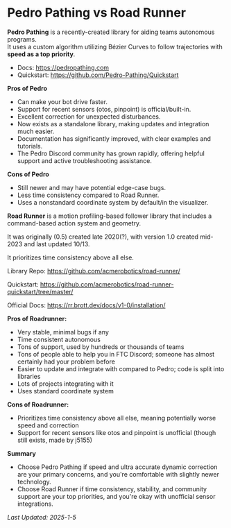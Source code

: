 # Pedro Pathing vs Road Runner

**Pedro Pathing** is a recently-created library for aiding teams autonomous programs.  
It uses a custom algorithm utilizing Bézier Curves to follow trajectories with **speed as a top priority**.  

- Docs: https://pedropathing.com
- Quickstart: https://github.com/Pedro-Pathing/Quickstart

**Pros of Pedro** 
- Can make your bot drive faster.  
- Support for recent sensors (otos, pinpoint) is official/built-in.  
- Excellent correction for unexpected disturbances.  
- Now exists as a standalone library, making updates and integration much easier.  
- Documentation has significantly improved, with clear examples and tutorials.  
- The Pedro Discord community has grown rapidly, offering helpful support and active troubleshooting assistance.  

**Cons of Pedro**
- Still newer and may have potential edge-case bugs.  
- Less time consistency compared to Road Runner.  
- Uses a nonstandard coordinate system by default/in the visualizer.

**Road Runner** is a motion profiling-based follower library
that includes a command-based action system and geometry. 

It was originally (0.5) created late 2020(?),
with version 1.0 created mid-2023 and last updated 10/13.

It prioritizes time consistency above all else.

Library Repo: <https://github.com/acmerobotics/road-runner/>

Quickstart: <https://github.com/acmerobotics/road-runner-quickstart/tree/master/>

Official Docs: <https://rr.brott.dev/docs/v1-0/installation/>


**Pros of Roadrunner:**

- Very stable, minimal bugs if any
- Time consistent autonomous
- Tons of support, used by hundreds or thousands of teams
- Tons of people able to help you in FTC Discord; someone has almost certainly had your problem before
- Easier to update and integrate with compared to Pedro; code is split into libraries
- Lots of projects integrating with it
- Uses standard coordinate system

**Cons of Roadrunner:**

- Prioritizes time consistency above all else, meaning potentially worse speed and correction
- Support for recent sensors like otos and pinpoint is unofficial
(though still exists, made by j5155)

**Summary**
- Choose Pedro Pathing if speed and ultra accurate dynamic correction are your primary concerns, and you're comfortable with slightly newer technology.  
- Choose Road Runner if time consistency, stability, and community support are your top priorities, and you're okay with unofficial sensor integrations.  

*Last Updated: 2025-1-5*
